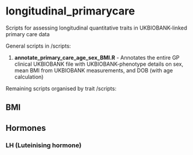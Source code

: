# longitudinal_primarycare
Scripts for assessing longitudinal quantitative traits in UKBIOBANK-linked primary care data

General scripts in /scripts:
1. **annotate_primary_care_age_sex_BMI.R** - Annotates the entire GP clinical UKBIOBANK file with UKBIOBANK-phenotype details on sex, mean BMI from UKBIOBANK measurements, and DOB (with age calculation)

Remaining scripts organised by trait /scripts:

## BMI
## Hormones
### LH (Luteinising hormone)
